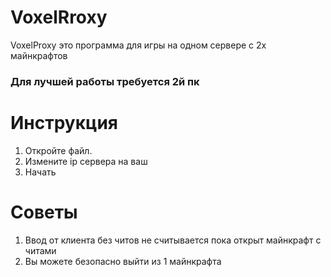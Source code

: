 # VoxelRroxy
VoxelProxy это программа для игры на одном сервере с 2х майнкрафтов
### Для лучшей работы требуется 2й пк 
# Инструкция
1. Откройте файл.
2. Измените ip сервера на ваш
3. Начать

# Советы
1. Ввод от клиента без читов не считывается пока открыт майнкрафт с читами
2. Вы можете безопасно выйти из 1 майнкрафта
